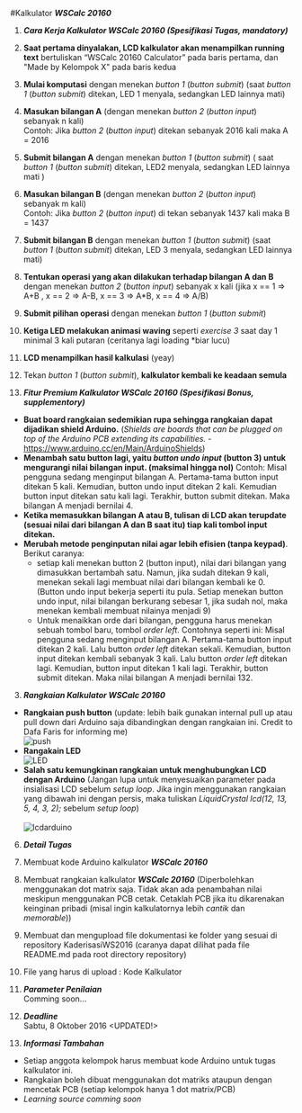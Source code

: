 
#Kalkulator ***WSCalc 20160***

1. ***Cara Kerja Kalkulator WSCalc 20160 (Spesifikasi Tugas, mandatory)***
  1.	**Saat pertama dinyalakan, LCD kalkulator akan menampilkan running text** bertuliskan “WSCalc 20160 Calculator” pada baris pertama, dan "Made by Kelompok X" pada baris kedua
  2.	**Mulai komputasi** dengan menekan *button 1* (*button submit*) (saat *button 1* (*button submit*) ditekan, LED 1 menyala, sedangkan LED lainnya mati)
  3.	**Masukan bilangan A** (dengan menekan *button 2* (*button input*) sebanyak n kali) </br  >
  Contoh: Jika *button 2* (*button input*) ditekan sebanyak 2016 kali maka A = 2016
  4.	**Submit bilangan A** dengan menekan *button 1* (*button submit*) ( saat *button 1* (*button submit*) ditekan, LED2 menyala, sedangkan LED lainnya mati )
  5.	**Masukan bilangan B** (dengan menekan *button 2* (*button input*) sebanyak m kali) </br  >
  Contoh: Jika *button 2* (*button input*) di tekan sebanyak 1437 kali maka B = 1437
  6.	**Submit bilangan B** dengan menekan *button 1* (*button submit*) (saat *button 1* (*button submit*) ditekan, LED 3 menyala, sedangkan LED lainnya mati)
  7.	**Tentukan operasi yang akan dilakukan terhadap bilangan A dan B** dengan menekan *button 2* (*button input*) sebanyak x kali
  (jika x == 1 => A+B , x == 2 => A-B, x == 3 => A*B, x == 4 => A/B)
  8.	**Submit pilihan operasi** dengan menekan *button 1* (*button submit*)
  9.	**Ketiga LED melakukan animasi waving** seperti *exercise 3* saat day 1 minimal 3 kali putaran (ceritanya lagi loading *biar lucu)
  10.	**LCD menampilkan hasil kalkulasi** (yeay)
  11. Tekan *button 1* (*button submit*), **kalkulator kembali ke keadaan semula**

2. ***Fitur Premium Kalkulator WSCalc 20160 (Spesifikasi Bonus, supplementory)***</br  >
  * **Buat board rangkaian sedemikian rupa sehingga rangkaian dapat dijadikan shield Arduino.** (*Shields are boards that can be plugged on top of the Arduino PCB extending its capabilities.* -https://www.arduino.cc/en/Main/ArduinoShields)
  * **Menambah satu button lagi, yaitu *button undo input* (button 3) untuk mengurangi nilai bilangan input. (maksimal hingga nol)** Contoh: Misal pengguna sedang menginput bilangan A. Pertama-tama button input ditekan 5 kali. Kemudian, button undo input ditekan 2 kali. Kemudian button input ditekan satu kali lagi. Terakhir, button submit ditekan. Maka bilangan A menjadi bernilai 4. 
  * **Ketika memasukkan bilangan A atau B, tulisan di LCD akan terupdate (sesuai nilai dari bilangan A dan B saat itu) tiap kali tombol input ditekan.**
  * **Merubah metode penginputan nilai agar lebih efisien (tanpa keypad)**. Berikut caranya:
    * setiap kali menekan button 2 (button input), nilai dari bilangan yang dimasukkan bertambah satu. Namun, jika sudah ditekan 9 kali, menekan sekali lagi membuat nilai dari bilangan kembali ke 0. (Button undo input bekerja seperti itu pula. Setiap menekan button undo input, nilai bilangan berkurang sebesar 1, jika sudah nol, maka menekan kembali membuat nilainya menjadi 9)
    * Untuk menaikkan orde dari bilangan, pengguna harus menekan sebuah tombol baru, tombol *order left*. Contohnya seperti ini: Misal pengguna sedang menginput bilangan A. Pertama-tama button input ditekan 2 kali. Lalu button *order left* ditekan sekali. Kemudian, button input ditekan kembali sebanyak 3 kali. Lalu button *order left* ditekan lagi. Kemudian, button input ditekan 1 kali lagi. Terakhir, button submit ditekan. Maka nilai bilangan A menjadi bernilai 132.
  
3. ***Rangkaian Kalkulator WSCalc 20160***</br  >
  * **Rangkaian push button** (update: lebih baik gunakan internal pull up atau pull down dari Arduino saja dibandingkan dengan rangkaian ini. Credit to Dafa Faris for informing me) </br  >
  ![push](https://github.com/WorkshopHMEITB/KaderisasiWS2016/blob/master/assets/images/push.PNG)
  * **Rangakain LED** </br  >
  ![LED](https://github.com/WorkshopHMEITB/KaderisasiWS2016/blob/master/assets/images/LED.PNG)
  * **Salah satu kemungkinan rangkaian untuk menghubungkan LCD dengan Arduino** (Jangan lupa untuk menyesuaikan parameter pada insialisasi LCD sebelum *setup loop*. Jika ingin menggunakan rangkaian yang dibawah ini dengan persis, maka tuliskan *LiquidCrystal lcd(12, 13, 5, 4, 3, 2);* sebelum *setup loop*)</br  ></br  >
  ![lcdarduino](https://github.com/WorkshopHMEITB/KaderisasiWS2016/blob/master/assets/images/lcdarduino.jpg)

6. ***Detail Tugas***
  1.	Membuat kode Arduino kalkulator ***WSCalc 20160***
  2.	Membuat rangkaian kalkulator ***WSCalc 20160*** (Diperbolehkan menggunakan dot matrix saja. Tidak akan ada penambahan
  nilai meskipun menggunakan PCB cetak. Cetaklah PCB jika itu dikarenakan keinginan pribadi (misal ingin kalkulatornya lebih *cantik* dan *memorable*))
  5.	Membuat dan mengupload file dokumentasi ke folder yang sesuai di repository KaderisasiWS2016 (caranya dapat dilihat pada file README.md pada root directory repository)
  6.	File yang harus di upload : Kode Kalkulator
  
7. ***Parameter Penilaian*** </br  >
Comming soon...

8. ***Deadline*** </br>
Sabtu, 8 Oktober 2016 <UPDATED!>

9. ***Informasi Tambahan***
  * Setiap anggota kelompok harus membuat kode Arduino untuk tugas kalkulator ini.
  * Rangkaian boleh dibuat menggunakan dot matriks ataupun dengan mencetak PCB (setiap kelompok hanya 1 dot matrix/PCB)
  * *Learning source comming soon*
